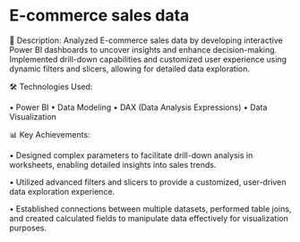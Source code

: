 # E-commerce sales data

📝 Description: 
Analyzed E-commerce sales data by developing interactive Power BI dashboards to uncover insights and enhance decision-making. Implemented drill-down capabilities and customized user experience using dynamic filters and slicers, allowing for detailed data exploration.



🛠️ Technologies Used:

• Power BI
• Data Modeling
• DAX (Data Analysis Expressions)
• Data Visualization



📊 Key Achievements:

• Designed complex parameters to facilitate drill-down analysis in worksheets, enabling detailed insights into sales trends.

• Utilized advanced filters and slicers to provide a customized, user-driven data exploration experience.

• Established connections between multiple datasets, performed table joins, and created calculated fields to manipulate data effectively for visualization purposes.
